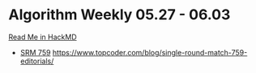 # Algorithm Weekly 05.27 - 06.03
[Read Me in HackMD](https://hackmd.io/@E-5gxTGiSByBOKpvsaKa_g/rkCmbu5RN/edit)

- [SRM 759](...)
https://www.topcoder.com/blog/single-round-match-759-editorials/